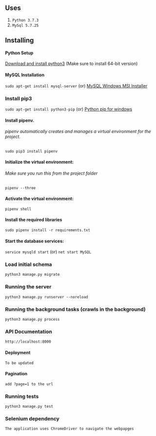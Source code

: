 ## Uses

1. `Python 3.7.3`
2. `MySql 5.7.25`

## Installing


#### Python Setup

[Download and install python3](https://www.python.org/downloads)
(Make sure to install 64-bit version)

#### MySQL Installation
```sudo apt-get install mysql-server```
(or)
[MySQL Windows MSI Installer](https://dev.mysql.com/downloads/windows/installer/5.7.html)


### Install pip3

```sudo apt-get install python3-pip``` (or) [Python pip for windows](https://github.com/BurntSushi/nfldb/wiki/Python-&-pip-Windows-installation)

#### Install pipenv. 
###### pipenv automatically creates and manages a virtual environment for the project.

```
sudo pip3 install pipenv
```

#### Initialize the virtual environment:

###### Make sure you run this from the project folder
```
pipenv --three
```

#### Activate the virtual environment:

```
pipenv shell
```

#### Install the required libraries

```
sudo pipenv install -r requirements.txt
```


#### Start the database services:

```service mysqld start``` (or) ```net start MySQL```


### Load initial schema

```
python3 manage.py migrate
```

### Running the server
```
python3 manage.py runserver --noreload
```

### Running the background tasks (crawls in the background)
```
python3 manage.py process
```

### API Documentation
```
http://localhost:8000
```

#### Deployment
```
To be updated
```


#### Pagination
```
add ?page=1 to the url
```


### Running tests
```
python3 manage.py test
```


### Selenium dependency
```
The application uses ChromeDriver to navigate the webpapges
```
